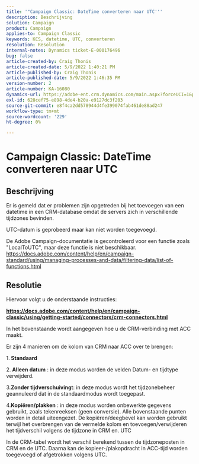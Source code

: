 ```yaml
---
title: '"Campaign Classic: DateTime converteren naar UTC'''
description: Beschrijving
solution: Campaign
product: Campaign
applies-to: Campaign Classic
keywords: KCS, datetime, UTC, converteren
resolution: Resolution
internal-notes: Dynamics ticket-E-000176496
bug: false
article-created-by: Craig Thonis
article-created-date: 5/9/2022 1:40:21 PM
article-published-by: Craig Thonis
article-published-date: 5/9/2022 1:46:35 PM
version-number: 2
article-number: KA-16080
dynamics-url: https://adobe-ent.crm.dynamics.com/main.aspx?forceUCI=1&pagetype=entityrecord&etn=knowledgearticle&id=13f05d8c-9dcf-ec11-a7b5-00224809c196
exl-id: 628cef75-e898-4de4-b20a-e9127dc3f203
source-git-commit: e8f4ca2dd578944d4fe399074fab461de88ad247
workflow-type: tm+mt
source-wordcount: '229'
ht-degree: 0%

---
```


# Campaign Classic: DateTime converteren naar UTC

## Beschrijving


Er is gemeld dat er problemen zijn opgetreden bij het toevoegen van een datetime in een CRM-database omdat de servers zich in verschillende tijdzones bevinden.

UTC-datum is geprobeerd maar kan niet worden toegevoegd.

De Adobe Campaign-documentatie is gecontroleerd voor een functie zoals &quot;LocalToUTC&quot;, maar deze functie is niet beschikbaar.
https://docs.adobe.com/content/help/en/campaign-standard/using/managing-processes-and-data/filtering-data/list-of-functions.html


## Resolutie


Hiervoor volgt u de onderstaande instructies:

<u><b>https://docs.adobe.com/content/help/en/campaign-classic/using/getting-started/connectors/crm-connectors.html </b></u>

In het bovenstaande wordt aangegeven hoe u de CRM-verbinding met ACC maakt.

Er zijn 4 manieren om de kolom van CRM naar ACC over te brengen:

1.<b> Standaard </b>

2.<b> Alleen datum</b> : in deze modus worden de velden Datum- en tijdtype verwijderd.

3.<b>Zonder tijdverschuiving</b>t: in deze modus wordt het tijdzonebeheer geannuleerd dat in de standaardmodus wordt toegepast.

4.<b>Kopiëren/plakken</b> : in deze modus worden onbewerkte gegevens gebruikt, zoals tekenreeksen (geen conversie). Alle bovenstaande punten worden in detail uiteengezet. De kopiëren/deegbevel kan worden gebruikt terwijl het overbrengen van de vermelde kolom en toevoegen/verwijderen het tijdverschil volgens de tijdzone in CRM en. UTC

In de CRM-tabel wordt het verschil berekend tussen de tijdzoneposten in CRM en de UTC. Daarna kan de kopieer-/plakopdracht in ACC-tijd worden toegevoegd of afgetrokken volgens UTC.
